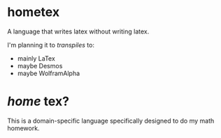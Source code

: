 # hometex
A language that writes latex without writing latex.

I'm planning it to *transpiles* to:
- mainly LaTex
- maybe Desmos
- maybe WolframAlpha

# *home* tex?
This is a domain-specific language specifically designed to do my math homework.

